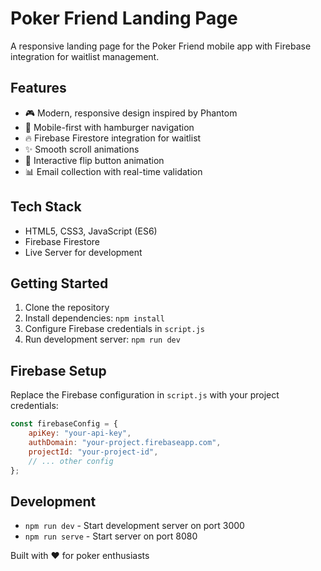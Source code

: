 # Poker Friend Landing Page

A responsive landing page for the Poker Friend mobile app with Firebase integration for waitlist management.

## Features

- 🎮 Modern, responsive design inspired by Phantom
- 📱 Mobile-first with hamburger navigation
- 🔥 Firebase Firestore integration for waitlist
- ✨ Smooth scroll animations
- 🎯 Interactive flip button animation
- 📊 Email collection with real-time validation

## Tech Stack

- HTML5, CSS3, JavaScript (ES6)
- Firebase Firestore
- Live Server for development

## Getting Started

1. Clone the repository
2. Install dependencies: `npm install`
3. Configure Firebase credentials in `script.js`
4. Run development server: `npm run dev`

## Firebase Setup

Replace the Firebase configuration in `script.js` with your project credentials:

```javascript
const firebaseConfig = {
    apiKey: "your-api-key",
    authDomain: "your-project.firebaseapp.com",
    projectId: "your-project-id",
    // ... other config
};
```

## Development

- `npm run dev` - Start development server on port 3000
- `npm run serve` - Start server on port 8080

Built with ❤️ for poker enthusiasts